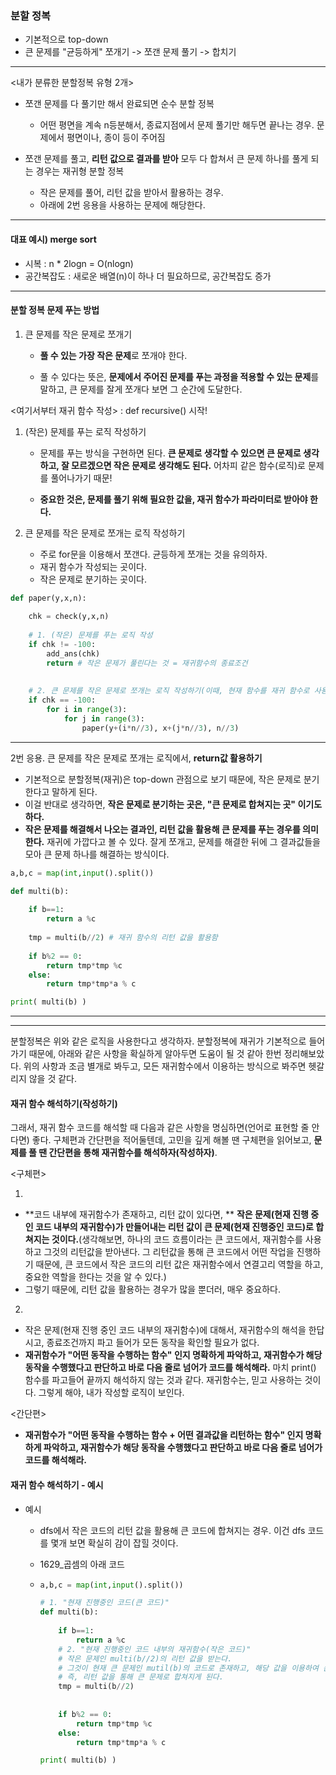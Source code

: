 ### 분할 정복

- 기본적으로 top-down
- 큰 문제를 "균등하게" 쪼개기 -> 쪼갠 문제 풀기 -> 합치기

---

<내가 분류한 분할정복 유형 2개>

- 쪼갠 문제를 다 풀기만 해서 완료되면 순수 분할 정복
  - 어떤 평면을 계속 n등분해서, 종료지점에서 문제 풀기만 해두면 끝나는 경우. 문제에서 평면이나, 종이 등이 주어짐

- 쪼갠 문제를 풀고, **리턴 값으로 결과를 받아** 모두 다 합쳐서 큰 문제 하나를 풀게 되는 경우는 재귀형 분할 정복
  - 작은 문제를 풀어, 리턴 값을 받아서 활용하는 경우.
  - 아래에 2번 응용을 사용하는 문제에 해당한다.

---

#### 대표 예시) merge sort

- 시복 : n * 2logn = O(nlogn)
- 공간복잡도 : 새로운 배열(n)이 하나 더 필요하므로, 공간복잡도 증가

---

#### 분할 정복 문제 푸는 방법

1. 큰 문제를 작은 문제로 쪼개기

   - **풀 수 있는 가장 작은 문제**로 쪼개야 한다.

   - 풀 수 있다는 뜻은, **문제에서 주어진 문제를 푸는 과정을 적용할 수 있는 문제**를 말하고, 큰 문제를 잘게 쪼개다 보면 그 순간에 도달한다.

     

<여기서부터 재귀 함수 작성> : def recursive() 시작!

1. (작은) 문제를 푸는 로직 작성하기

   - 문제를 푸는 방식을 구현하면 된다. **큰 문제로 생각할 수 있으면 큰 문제로 생각하고, 잘 모르겠으면 작은 문제로 생각해도 된다.** 어차피 같은 함수(로직)로 문제를 풀어나가기 때문!

   - **중요한 것은, 문제를 풀기 위해 필요한 값을, 재귀 함수가 파라미터로 받아야 한다.**

   

2. 큰 문제를 작은 문제로 쪼개는 로직 작성하기

   - 주로 for문을 이용해서 쪼갠다. 균등하게 쪼개는 것을 유의하자.
   - 재귀 함수가 작성되는 곳이다.
   - 작은 문제로 분기하는 곳이다.



```python
def paper(y,x,n):
    
    chk = check(y,x,n)
    
    # 1. (작은) 문제를 푸는 로직 작성
    if chk != -100:
        add_ans(chk)
        return # 작은 문제가 풀린다는 것 = 재귀함수의 종료조건
    
    
    # 2. 큰 문제를 작은 문제로 쪼개는 로직 작성하기(이때, 현재 함수를 재귀 함수로 사용하게 된다.)
    if chk == -100:
        for i in range(3):
            for j in range(3):
                paper(y+(i*n//3), x+(j*n//3), n//3)
```

---

 2번 응용. 큰 문제를 작은 문제로 쪼개는 로직에서, **return값 활용하기**

- 기본적으로 분할정복(재귀)은 top-down 관점으로 보기 때문에, 작은 문제로 분기한다고 말하게 된다.
- 이걸 반대로 생각하면, **작은 문제로 분기하는 곳은, "큰 문제로 합쳐지는 곳" 이기도 하다.**
- **작은 문제를 해결해서 나오는 결과인, 리턴 값을 활용해 큰 문제를 푸는 경우를 의미한다.** 재귀에 가깝다고 볼 수 있다. 잘게 쪼개고, 문제를 해결한 뒤에 그 결과값들을 모아 큰 문제 하나를 해결하는 방식이다.



```python
a,b,c = map(int,input().split())

def multi(b):
    
    if b==1:
        return a %c
    
    tmp = multi(b//2) # 재귀 함수의 리턴 값을 활용함
    
    if b%2 == 0:
        return tmp*tmp %c
    else:
        return tmp*tmp*a % c

print( multi(b) )
```



---

---

분할정복은 위와 같은 로직을 사용한다고 생각하자. 분할정복에 재귀가 기본적으로 들어가기 때문에, 아래와 같은 사항을 확실하게 알아두면 도움이 될 것 같아 한번 정리해보았다. 위의 사항과 조금 별개로 봐두고, 모든 재귀함수에서 이용하는 방식으로 봐주면 헷갈리지 않을 것 같다.

#### 재귀 함수 해석하기(작성하기)

그래서, 재귀 함수 코드를 해석할 때 다음과 같은 사항을 명심하면(언어로 표현할 줄 안다면) 좋다. 구체편과 간단편을 적어둘텐데, 고민을 깊게 해볼 땐 구체편을 읽어보고, **문제를 풀 땐 간단편을 통해 재귀함수를 해석하자(작성하자)**.

<구체편>

1.

- **코드 내부에 재귀함수가 존재하고, 리턴 값이 있다면, **
  **작은 문제(현재 진행 중인 코드 내부의 재귀함수)가 만들어내는 리턴 값이 큰 문제(현재 진행중인 코드)로 합쳐지는 것이다.**(생각해보면, 하나의 코드 흐름이라는 큰 코드에서, 재귀함수를 사용하고 그것의 리턴값을 받아낸다. 그 리턴값을 통해 큰 코드에서 어떤 작업을 진행하기 때문에, 큰 코드에서 작은 코드의 리턴 값은 재귀함수에서 연결고리 역할을 하고, 중요한 역할을 한다는 것을 알 수 있다.)
- 그렇기 때문에, 리턴 값을 활용하는 경우가 많을 뿐더러, 매우 중요하다.

2.

- 작은 문제(현재 진행 중인 코드 내부의 재귀함수)에 대해서, 재귀함수의 해석을 한답시고, 종료조건까지 파고 들어가 모든 동작을 확인할 필요가 없다.
- **재귀함수가 "어떤 동작을 수행하는 함수" 인지 명확하게 파악하고, 재귀함수가 해당 동작을 수행했다고 판단하고 바로 다음 줄로 넘어가 코드를 해석해라.** 마치 print() 함수를 파고들어 끝까지 해석하지 않는 것과 같다. 재귀함수는, 믿고 사용하는 것이다. 그렇게 해야, 내가 작성할 로직이 보인다.

<간단편>

- **재귀함수가 "어떤 동작을 수행하는 함수 + 어떤 결과값을 리턴하는 함수" 인지 명확하게 파악하고, 재귀함수가 해당 동작을 수행했다고 판단하고 바로 다음 줄로 넘어가 코드를 해석해라.**



#### 재귀 함수 해석하기 - 예시

- 예시

  - dfs에서 작은 코드의 리턴 값을 활용해 큰 코드에 합쳐지는 경우. 이건 dfs 코드를 몇개 보면 확실히 감이 잡힐 것이다.

  - 1629_곱셈의 아래 코드

  - ```python
    a,b,c = map(int,input().split())
    
    # 1. "현재 진행중인 코드(큰 코드)"
    def multi(b):
        
        if b==1:
            return a %c
    	# 2. "현재 진행중인 코드 내부의 재귀함수(작은 코드)"
        # 작은 문제인 multi(b//2)의 리턴 값을 받는다. 
    	# 그것이 현재 큰 문제인 mutil(b)의 코드로 존재하고, 해당 값을 이용하여 큰 문제를 풀어내게 된다.
        # 즉, 리턴 값을 통해 큰 문제로 합쳐지게 된다.
        tmp = multi(b//2) 
        
        
        if b%2 == 0:
            return tmp*tmp %c
        else:
            return tmp*tmp*a % c
    
    print( multi(b) )
    ```

    
